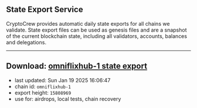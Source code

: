 ## State Export Service
CryptoCrew provides automatic daily state exports for all chains we validate. State export files can be used as genesis files and are a snapshot of the current blockchain state, including all validators, accounts, balances and delegations.

---
**Download: [omniflixhub-1 state export](https://dl-eu2.ccvalidators.com/SERVICE/omniflixhub/omniflixhub-1_export_15808969.json)**
---

- last updated: Sun Jan 19 2025 16:06:47
- chain id: `omniflixhub-1`
- export height: `15808969`
- use for: airdrops, local tests, chain recovery
